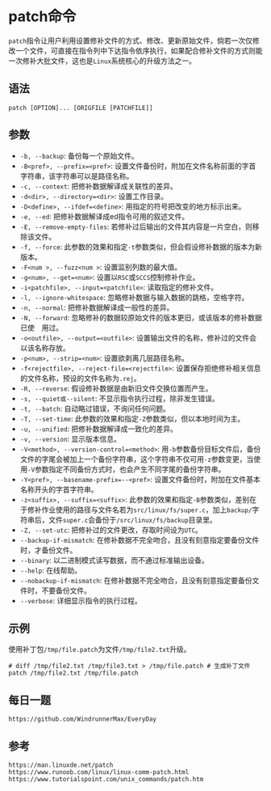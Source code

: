 # patch命令
`patch`指令让用户利用设置修补文件的方式、修改、更新原始文件，倘若一次仅修改一个文件，可直接在指令列中下达指令依序执行，如果配合修补文件的方式则能一次修补大批文件，这也是`Linux`系统核心的升级方法之一。

## 语法

```shell
patch [OPTION]... [ORIGFILE [PATCHFILE]]
```

## 参数
* `-b, --backup`: 备份每一个原始文件。
* `-B<pref>, --prefix=<pref>`: 设置文件备份时，附加在文件名称前面的字首字符串，该字符串可以是路径名称。
* `-c, --context`: 把修补数据解译成关联性的差异。
* `-d<dir>, --directory=<dir>`: 设置工作目录。
* `-D<define>, --ifdef=<define>`: 用指定的符号把改变的地方标示出来。
* `-e, --ed`: 把修补数据解译成ed指令可用的叙述文件。
* `-E, --remove-empty-files`: 若修补过后输出的文件其内容是一片空白，则移除该文件。
* `-f, --force`: 此参数的效果和指定`-t`参数类似，但会假设修补数据的版本为新版本。
* `-F<num >, --fuzz<num >`: 设置监别列数的最大值。
* `-g<num>, --get=<num>`: 设置以`RSC`或`SCCS`控制修补作业。
* `-i<patchfile>, --input=<patchfile>`: 读取指定的修补文件。
* `-l, --ignore-whitespace`: 忽略修补数据与输入数据的跳格，空格字符。
* `-n, --normal`: 把修补数据解译成一般性的差异。
* `-N, --forward`: 忽略修补的数据较原始文件的版本更旧，或该版本的修补数据已使　用过。
* `-o<outfile>, --output=<outfile>`: 设置输出文件的名称，修补过的文件会以该名称存放。
* `-p<num>, --strip=<num>`: 设置欲剥离几层路径名称。
* `-f<rejectfile>, --reject-file=<rejectfile>`: 设置保存拒绝修补相关信息的文件名称，预设的文件名称为`.rej`。
* `-R, --reverse`: 假设修补数据是由新旧文件交换位置而产生。
* `-s, --quiet或--silent`: 不显示指令执行过程，除非发生错误。
* `-t, --batch`: 自动略过错误，不询问任何问题。
* `-T, --set-time`: 此参数的效果和指定`-Z`参数类似，但以本地时间为主。
* `-u, --unified`: 把修补数据解译成一致化的差异。
* `-v, --version`: 显示版本信息。
* `-V<method>, --version-control=<method>`: 用`-b`参数备份目标文件后，备份文件的字尾会被加上一个备份字符串，这个字符串不仅可用`-z`参数变更，当使用`-V`参数指定不同备份方式时，也会产生不同字尾的备份字符串。
* `-Y<pref>, --basename-prefix=--<pref>`: 设置文件备份时，附加在文件基本名称开头的字首字符串。
* `-z<suffix>, --suffix=<suffix>`: 此参数的效果和指定`-B`参数类似，差别在于修补作业使用的路径与文件名若为`src/linux/fs/super.c`，加上`backup/`字符串后，文件`super.c`会备份于`/src/linux/fs/backup`目录里。
* `-Z, --set-utc`: 把修补过的文件更改，存取时间设为`UTC`。
* `--backup-if-mismatch`: 在修补数据不完全吻合，且没有刻意指定要备份文件时，才备份文件。
* `--binary`: 以二进制模式读写数据，而不通过标准输出设备。
* `--help`: 在线帮助。
* `--nobackup-if-mismatch`: 在修补数据不完全吻合，且没有刻意指定要备份文件时，不要备份文件。
* `--verbose`: 详细显示指令的执行过程。

## 示例

使用补丁包`/tmp/file.patch`为文件`/tmp/file2.txt`升级。

```shell
# diff /tmp/file2.txt /tmp/file3.txt > /tmp/file.patch # 生成补丁文件
patch /tmp/file2.txt /tmp/file.patch
```


## 每日一题

```
https://github.com/WindrunnerMax/EveryDay
```

## 参考

```
https://man.linuxde.net/patch
https://www.runoob.com/linux/linux-comm-patch.html
https://www.tutorialspoint.com/unix_commands/patch.htm
```
